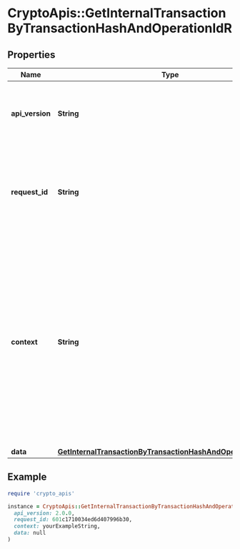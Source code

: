 # CryptoApis::GetInternalTransactionByTransactionHashAndOperationIdR

## Properties

| Name | Type | Description | Notes |
| ---- | ---- | ----------- | ----- |
| **api_version** | **String** | Specifies the version of the API that incorporates this endpoint. |  |
| **request_id** | **String** | Defines the ID of the request. The &#x60;requestId&#x60; is generated by Crypto APIs and it&#39;s unique for every request. |  |
| **context** | **String** | In batch situations the user can use the context to correlate responses with requests. This property is present regardless of whether the response was successful or returned as an error. &#x60;context&#x60; is specified by the user. | [optional] |
| **data** | [**GetInternalTransactionByTransactionHashAndOperationIdRData**](GetInternalTransactionByTransactionHashAndOperationIdRData.md) |  |  |

## Example

```ruby
require 'crypto_apis'

instance = CryptoApis::GetInternalTransactionByTransactionHashAndOperationIdR.new(
  api_version: 2.0.0,
  request_id: 601c1710034ed6d407996b30,
  context: yourExampleString,
  data: null
)
```

